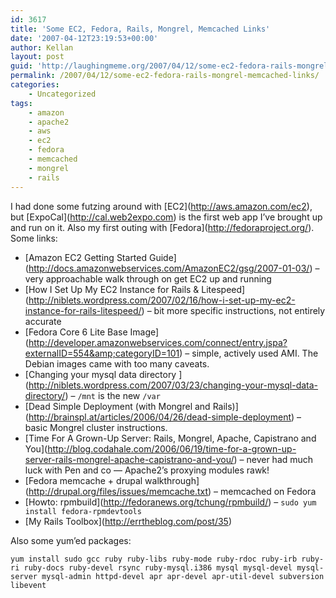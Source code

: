 ```yaml
---
id: 3617
title: 'Some EC2, Fedora, Rails, Mongrel, Memcached Links'
date: '2007-04-12T23:19:53+00:00'
author: Kellan
layout: post
guid: 'http://laughingmeme.org/2007/04/12/some-ec2-fedora-rails-mongrel-memcached-links/'
permalink: /2007/04/12/some-ec2-fedora-rails-mongrel-memcached-links/
categories:
    - Uncategorized
tags:
    - amazon
    - apache2
    - aws
    - ec2
    - fedora
    - memcached
    - mongrel
    - rails
---
```


I had done some futzing around with \[EC2\](http://aws.amazon.com/ec2), but \[ExpoCal\](http://cal.web2expo.com) is the first web app I’ve brought up and run on it. Also my first outing with \[Fedora\](http://fedoraproject.org/). Some links:

- \[Amazon EC2 Getting Started Guide\](http://docs.amazonwebservices.com/AmazonEC2/gsg/2007-01-03/) – very approachable walk through on get EC2 up and running
- \[How I Set Up My EC2 Instance for Rails &amp; Litespeed\](http://niblets.wordpress.com/2007/02/16/how-i-set-up-my-ec2-instance-for-rails-litespeed/) – bit more specific instructions, not entirely accurate
- \[Fedora Core 6 Lite Base Image\](http://developer.amazonwebservices.com/connect/entry.jspa?externalID=554&amp;categoryID=101) – simple, actively used AMI. The Debian images came with too many caveats.
- \[Changing your mysql data directory \](http://niblets.wordpress.com/2007/03/23/changing-your-mysql-data-directory/) – `/mnt` is the new `/var`
- \[Dead Simple Deployment (with Mongrel and Rails)\](http://brainspl.at/articles/2006/04/26/dead-simple-deployment) – basic Mongrel cluster instructions.
- \[Time For A Grown-Up Server: Rails, Mongrel, Apache, Capistrano and You\](http://blog.codahale.com/2006/06/19/time-for-a-grown-up-server-rails-mongrel-apache-capistrano-and-you/) – never had much luck with Pen and co — Apache2’s proxying modules rawk!
- \[Fedora memcache + drupal walkthrough\](http://drupal.org/files/issues/memcache.txt) – memcached on Fedora
- \[Howto: rpmbuild\](http://fedoranews.org/tchung/rpmbuild/) – `sudo yum install fedora-rpmdevtools`
- \[My Rails Toolbox\](http://errtheblog.com/post/35)

Also some yum’ed packages:

`yum install sudo gcc ruby ruby-libs ruby-mode ruby-rdoc ruby-irb ruby-ri ruby-docs ruby-devel rsync ruby-mysql.i386 mysql mysql-devel mysql-server mysql-admin httpd-devel apr apr-devel apr-util-devel subversion libevent`